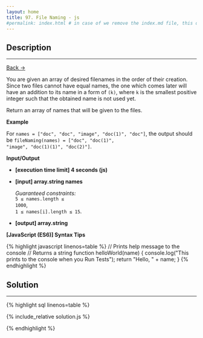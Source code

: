 ```yaml
---
layout: home
title: 97. File Naming - js
#permalink: index.html # in case of we remove the index.md file, this doc will be the index page
---
```


<div class="row">
<div class="columnStmt" markdown="1">

## Description

---

[Back -> ](../README.md)

You are given an array of desired filenames in the order of their creation. Since two files cannot have equal names, the one which comes later will have an addition to its name in a form of <code>(k)</code>, where <code>k</code> is the smallest positive integer such that the obtained name is not used yet.

Return an array of names that will be given to the files.

**Example**

For <code>names = ["doc", "doc", "image", "doc(1)", "doc"]</code>, the output should be
<code>fileNaming(names) = ["doc", "doc(1)", "image", "doc(1)(1)", "doc(2)"]</code>.

**Input/Output**

- **[execution time limit] 4 seconds (js)**

- **[input] array.string names**

  _Guaranteed constraints:_<br>
  <code>5 ≤ names.length ≤ 1000</code>,<br> <code>1 ≤ names[i].length ≤ 15</code>.

* **[output] array.string**

**[JavaScript (ES6)] Syntax Tips**

{% highlight javascript linenos=table %}
// Prints help message to the console
// Returns a string
function helloWorld(name) {
console.log("This prints to the console when you Run Tests");
return "Hello, " + name;
}
{% endhighlight %}

</div>
<div class="columnSol" markdown="1">

## Solution

---

{% highlight sql linenos=table %}

{% include_relative solution.js %}

{% endhighlight %}

</div>
</div>
